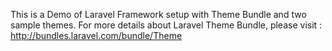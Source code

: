 This is a Demo of Laravel Framework setup with Theme Bundle and two sample themes. 
For more details about Laravel Theme Bundle, please visit :
http://bundles.laravel.com/bundle/Theme